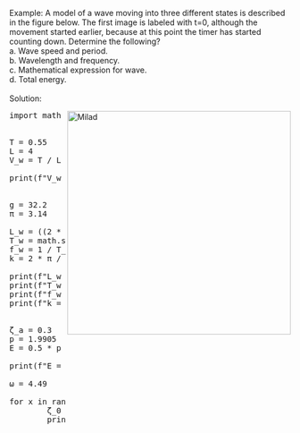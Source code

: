 Example: A model of a wave moving into three different states is described in the figure below. 
         The first image is labeled with t=0, although the movement started earlier, because at 
         this point the timer has started counting down. Determine the following? <br />
a. Wave speed and period. <br />
b. Wavelength and frequency. <br />
c. Mathematical expression for wave. <br />
d. Total energy. <br />
<br />
Solution: 

<image align="right" alt="Milad" width = "400" src="http://up44.ir/previews/22c49fce44f1ef0d0da2aa19955575bc.jpg"> 
    
<pre>import math     # library of python for calculate 
                  the calculation of below <br />
T = 0.55             # Period time 
L = 4                # lenght 
V_w = T / L          # wave velocity <br />
print(f"V_w = {V_w:.4f}") 
<br />
g = 32.2             # gravity 
π = 3.14             # pi number <br />
L_w = ((2 * π * V_w * V_w) / g)         # wave lenght 
T_w = math.sqrt((2 * π * L_w) / g)      # period time 
f_w = 1 / T_w        # frequency wave 
k = 2 * π / L_w <br />
print(f"L_w = {L_w:0.4f}") 
print(f"T_w = {T_w:0.4f}") 
print(f"f_w = {f_w:0.4f}") 
print(f"k = {k:0.4f}") 
<br />
ζ_a = 0.3            # amplitude 
p = 1.9905
E = 0.5 * p * g * ζ_a * ζ_a * L_w      # Total energy <br />
print(f"E = {E:0.4f}")

ω = 4.49 

for x in range(21):  # Assuming x ranges from 0 to 20 
        ζ_0 = ζ_a * math.sin(k * x - ω * t) 
        print(f"ζ_0 at t={t:.1f}, x={x}: {ζ_0:.4f}") <br />
